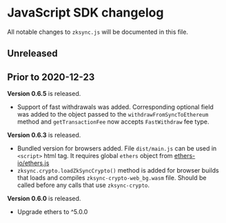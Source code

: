 # JavaScript SDK changelog
All notable changes to `zksync.js` will be documented in this file.

## Unreleased

## Prior to 2020-12-23

**Version 0.6.5** is released.

- Support of fast withdrawals was added. Corresponding optional field was added to the object passed to the
  `withdrawFromSyncToEthereum` method and `getTransactionFee` now accepts `FastWithdraw` fee type.

**Version 0.6.3** is released.

- Bundled version for browsers added. File `dist/main.js` can be used in `<script>` html tag. It requires global
  `ethers` object from [ethers-io/ethers.js](https://github.com/ethers-io/ethers.js/)
- `zksync.crypto.loadZkSyncCrypto()` method is added for browser builds that loads and compiles
  `zksync-crypto-web_bg.wasm` file. Should be called before any calls that use `zksync-crypto`.

**Version 0.6.0** is released.

- Upgrade ethers to ^5.0.0
